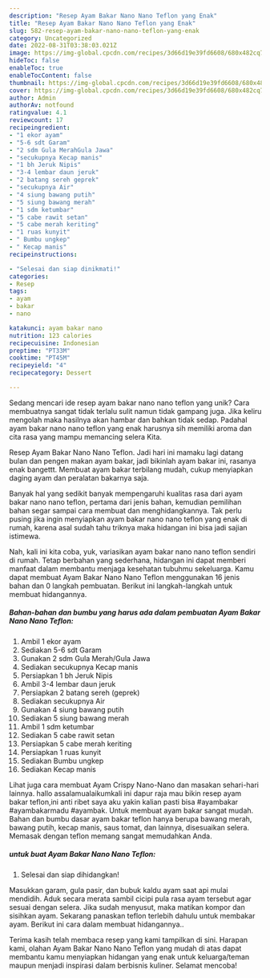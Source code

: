 ```yaml
---
description: "Resep Ayam Bakar Nano Nano Teflon yang Enak"
title: "Resep Ayam Bakar Nano Nano Teflon yang Enak"
slug: 582-resep-ayam-bakar-nano-nano-teflon-yang-enak
category: Uncategorized
date: 2022-08-31T03:38:03.021Z
image: https://img-global.cpcdn.com/recipes/3d66d19e39fd6608/680x482cq70/ayam-bakar-nano-nano-teflon-foto-resep-utama.jpg
hideToc: false
enableToc: true
enableTocContent: false
thumbnail: https://img-global.cpcdn.com/recipes/3d66d19e39fd6608/680x482cq70/ayam-bakar-nano-nano-teflon-foto-resep-utama.jpg
cover: https://img-global.cpcdn.com/recipes/3d66d19e39fd6608/680x482cq70/ayam-bakar-nano-nano-teflon-foto-resep-utama.jpg
author: Admin
authorAv: notfound
ratingvalue: 4.1
reviewcount: 17
recipeingredient:
- "1 ekor ayam"
- "5-6 sdt Garam"
- "2 sdm Gula MerahGula Jawa"
- "secukupnya Kecap manis"
- "1 bh Jeruk Nipis"
- "3-4 lembar daun jeruk"
- "2 batang sereh geprek"
- "secukupnya Air"
- "4 siung bawang putih"
- "5 siung bawang merah"
- "1 sdm ketumbar"
- "5 cabe rawit setan"
- "5 cabe merah keriting"
- "1 ruas kunyit"
- " Bumbu ungkep"
- " Kecap manis"
recipeinstructions:

- "Selesai dan siap dinikmati!"
categories:
- Resep
tags:
- ayam
- bakar
- nano

katakunci: ayam bakar nano 
nutrition: 123 calories
recipecuisine: Indonesian
preptime: "PT33M"
cooktime: "PT45M"
recipeyield: "4"
recipecategory: Dessert

---
```





Sedang mencari ide resep ayam bakar nano nano teflon yang unik? Cara membuatnya sangat tidak terlalu sulit namun tidak gampang juga. Jika keliru mengolah maka hasilnya akan hambar dan bahkan tidak sedap. Padahal ayam bakar nano nano teflon yang enak harusnya sih memiliki aroma dan cita rasa yang mampu memancing selera Kita.





Resep Ayam Bakar Nano Nano Teflon. Jadi hari ini mamaku lagi datang bulan dan pengen makan ayam bakar, jadi bikinlah ayam bakar ini, rasanya enak bangettt. Membuat ayam bakar terbilang mudah, cukup menyiapkan daging ayam dan peralatan bakarnya saja.

Banyak hal yang sedikit banyak mempengaruhi kualitas rasa dari ayam bakar nano nano teflon, pertama dari jenis bahan, kemudian pemilihan bahan segar sampai cara membuat dan menghidangkannya. Tak perlu pusing jika ingin menyiapkan ayam bakar nano nano teflon yang enak di rumah, karena asal sudah tahu triknya maka hidangan ini bisa jadi sajian istimewa.






Nah, kali ini kita coba, yuk, variasikan ayam bakar nano nano teflon sendiri di rumah. Tetap berbahan yang sederhana, hidangan ini dapat memberi manfaat dalam membantu menjaga kesehatan tubuhmu sekeluarga. Kamu dapat membuat Ayam Bakar Nano Nano Teflon menggunakan 16 jenis bahan dan 0 langkah pembuatan. Berikut ini langkah-langkah untuk membuat hidangannya.

<!--inarticleads1-->

##### Bahan-bahan dan bumbu yang harus ada dalam pembuatan Ayam Bakar Nano Nano Teflon:

1. Ambil 1 ekor ayam
1. Sediakan 5-6 sdt Garam
1. Gunakan 2 sdm Gula Merah/Gula Jawa
1. Sediakan secukupnya Kecap manis
1. Persiapkan 1 bh Jeruk Nipis
1. Ambil 3-4 lembar daun jeruk
1. Persiapkan 2 batang sereh (geprek)
1. Sediakan secukupnya Air
1. Gunakan 4 siung bawang putih
1. Sediakan 5 siung bawang merah
1. Ambil 1 sdm ketumbar
1. Sediakan 5 cabe rawit setan
1. Persiapkan 5 cabe merah keriting
1. Persiapkan 1 ruas kunyit
1. Sediakan  Bumbu ungkep
1. Sediakan  Kecap manis


Lihat juga cara membuat Ayam Crispy Nano-Nano dan masakan sehari-hari lainnya. hallo assalamualaikumkali ini dapur raja mau bikin resep ayam bakar teflon,ini anti ribet saya aku yakin kalian pasti bisa #ayambakar #ayambakarmadu #ayambak. Untuk membuat ayam bakar sangat mudah. Bahan dan bumbu dasar ayam bakar teflon hanya berupa bawang merah, bawang putih, kecap manis, saus tomat, dan lainnya, disesuaikan selera. Memasak dengan teflon memang sangat memudahkan Anda. 

<!--inarticleads2-->

#####  untuk buat Ayam Bakar Nano Nano Teflon:


1. Selesai dan siap dihidangkan!

Masukkan garam, gula pasir, dan bubuk kaldu ayam saat api mulai mendidih. Aduk secara merata sambil cicipi pula rasa ayam tersebut agar sesuai dengan selera. Jika sudah menyusut, maka matikan kompor dan sisihkan ayam. Sekarang panaskan teflon terlebih dahulu untuk membakar ayam. Berikut ini cara dalam membuat hidangannya.. 

Terima kasih telah membaca resep yang kami tampilkan di sini. Harapan kami, olahan Ayam Bakar Nano Nano Teflon yang mudah di atas dapat membantu kamu menyiapkan hidangan yang enak untuk keluarga/teman maupun menjadi inspirasi dalam berbisnis kuliner. Selamat mencoba!
